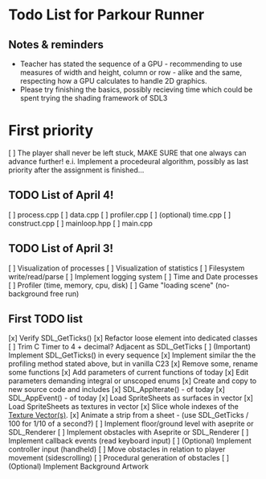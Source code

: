 # Todo List for Parkour Runner

## Notes & reminders
- Teacher has stated the sequence of a GPU - recommending to use measures of width and height, column or row - alike and the same, respecting how a GPU calculates to handle 2D graphics.
- Please try finishing the basics, possibly recieving time which could be spent trying the shading framework of SDL3

# First priority
[ ] The player shall never be left stuck, MAKE SURE that one always can advance further! e.i. Implement a procedeural algorithm, possibly as last priority after the assignment is finished...

## TODO List of April 4!
[ ] process.cpp
[ ] data.cpp
[ ] profiler.cpp
[ ] (optional) time.cpp
[ ] construct.cpp
[ ] mainloop.hpp
[ ] main.cpp
## TODO List of April 3!
[ ] Visualization of processes
[ ] Visualization of statistics
[ ] Filesystem write/read/parse
[ ] Implement logging system
[ ] Time and Date processes
[ ] Profiler (time, memory, cpu, disk)
[ ] Game "loading scene" (no-background free run)

## First TODO list
[x] Verify SDL_GetTicks()
[x] Refactor loose element into dedicated classes
[ ] Trim C Timer to 4 + decimal? Adjacent as SDL_GetTicks
[ ] (Important) Implement SDL_GetTicks() in every sequence 
[x] Implement similar the the profiling method stated above, but in vanilla C23
[x] Remove some, rename some functions
[x] Add parameters of current functions of today
[x] Edit parameters demanding integral or unscoped enums
[x] Create and copy to new source code and includes
[x] SDL_AppIterate() - of today
[x] SDL_AppEvent() - of today
[x] Load SpriteSheets as surfaces in vector
[x] Load SpriteSheets as textures in vector
[x] Slice whole indexes of the [Texture Vector(s)](https://www.reddit.com/r/sdl/comments/1bo7k1l/tutorial_for_spritestrips/?rdt=46632). 
[x] Animate a strip from a sheet - (use SDL_GetTicks / 100 for 1/10 of a second?)
[ ] Implement floor/ground level with aseprite or SDL_Renderer
[ ] Implement obstacles with Aseprite or SDL_Renderer
[ ] Implement callback events (read keyboard input)
[ ] (Optional) Implement controller input (handheld)
[ ] Move obstacles in relation to player movement (sidescrolling)
[ ] Procedural generation of obstacles
[ ] (Optional) Implement Background Artwork